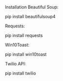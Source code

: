 Installation
Beautiful Soup:

pip install beautifulsoup4

Requests:

pip install requests

Win10Toast:

pip install win10toast

Twilio API:

pip install twilio

